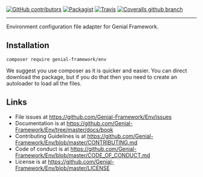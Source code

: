 [![GitHub contributors](https://img.shields.io/github/contributors/Genial-Framework/Env.svg?style=flat-square)](https://github.com/Genial-Framework/Env/graphs/contributors) [![Packagist](https://img.shields.io/packagist/dd/genial-framework/env.svg?style=flat-square)](https://github.com/Genial-Framework/Env) [![Travis](https://img.shields.io/travis/Genial-Framework/Env.svg?style=flat-square)](https://travis-ci.org/Genial-Framework/Env) [![Coveralls github branch](https://img.shields.io/coveralls/github/Genial-Framework/Env/master.svg?style=flat-square)](https://coveralls.io/github/Genial-Framework/Env?branch=master)

-------
Environment configuration file adapter for Genial Framework.

## Installation
```
composer require genial-framework/env
```

We suggest you use composer as it is quicker and easier. You can direct download the package, but if you do that then you need to create an autoloader to load all the files.

## Links
- File issues at https://github.com/Genial-Framework/Env/issues
- Documentation is at https://github.com/Genial-Framework/Env/tree/master/docs/book
- Contributing Guidelines is at https://github.com/Genial-Framework/Env/blob/master/CONTRIBUTING.md
- Code of conduct is at https://github.com/Genial-Framework/Env/blob/master/CODE_OF_CONDUCT.md
- License is at https://github.com/Genial-Framework/Env/blob/master/LICENSE

